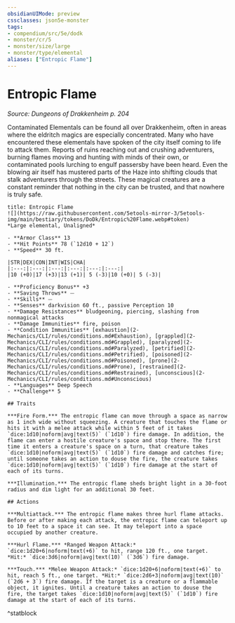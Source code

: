 ```yaml
---
obsidianUIMode: preview
cssclasses: json5e-monster
tags:
- compendium/src/5e/dodk
- monster/cr/5
- monster/size/large
- monster/type/elemental
aliases: ["Entropic Flame"]
---
```

# Entropic Flame
*Source: Dungeons of Drakkenheim p. 204*  

Contaminated Elementals can be found all over Drakkenheim, often in areas where the eldritch magics are especially concentrated. Many who have encountered these elementals have spoken of the city itself coming to life to attack them. Reports of ruins reaching out and crushing adventurers, burning flames moving and hunting with minds of their own, or contaminated pools lurching to engulf passersby have been heard. Even the blowing air itself has mustered parts of the Haze into shifting clouds that stalk adventurers through the streets. These magical creatures are a constant reminder that nothing in the city can be trusted, and that nowhere is truly safe.

```ad-statblock
title: Entropic Flame
![](https://raw.githubusercontent.com/5etools-mirror-3/5etools-img/main/bestiary/tokens/DoDk/Entropic%20Flame.webp#token)
*Large elemental, Unaligned*

- **Armor Class** 13
- **Hit Points** 78 (`12d10 + 12`)
- **Speed** 30 ft.

|STR|DEX|CON|INT|WIS|CHA|
|:---:|:---:|:---:|:---:|:---:|:---:|
|10 (+0)|17 (+3)|13 (+1)| 5 (-3)|10 (+0)| 5 (-3)|

- **Proficiency Bonus** +3
- **Saving Throws** ⏤
- **Skills** ⏤
- **Senses** darkvision 60 ft., passive Perception 10
- **Damage Resistances** bludgeoning, piercing, slashing from nonmagical attacks
- **Damage Immunities** fire, poison
- **Condition Immunities** [exhaustion](2-Mechanics/CLI/rules/conditions.md#Exhaustion), [grappled](2-Mechanics/CLI/rules/conditions.md#Grappled), [paralyzed](2-Mechanics/CLI/rules/conditions.md#Paralyzed), [petrified](2-Mechanics/CLI/rules/conditions.md#Petrified), [poisoned](2-Mechanics/CLI/rules/conditions.md#Poisoned), [prone](2-Mechanics/CLI/rules/conditions.md#Prone), [restrained](2-Mechanics/CLI/rules/conditions.md#Restrained), [unconscious](2-Mechanics/CLI/rules/conditions.md#Unconscious)
- **Languages** Deep Speech
- **Challenge** 5

## Traits

***Fire Form.*** The entropic flame can move through a space as narrow as 1 inch wide without squeezing. A creature that touches the flame or hits it with a melee attack while within 5 feet of it takes `dice:1d10|noform|avg|text(5)` (`1d10`) fire damage. In addition, the flame can enter a hostile creature's space and stop there. The first time it enters a creature's space on a turn, that creature takes `dice:1d10|noform|avg|text(5)` (`1d10`) fire damage and catches fire; until someone takes an action to douse the fire, the creature takes `dice:1d10|noform|avg|text(5)` (`1d10`) fire damage at the start of each of its turns.

***Illumination.*** The entropic flame sheds bright light in a 30-foot radius and dim light for an additional 30 feet.

## Actions

***Multiattack.*** The entropic flame makes three hurl flame attacks. Before or after making each attack, the entropic flame can teleport up to 10 feet to a space it can see. It may teleport into a space occupied by another creature.

***Hurl Flame.*** *Ranged Weapon Attack:* `dice:1d20+6|noform|text(+6)` to hit, range 120 ft., one target. *Hit:* `dice:3d6|noform|avg|text(10)` (`3d6`) fire damage.

***Touch.*** *Melee Weapon Attack:* `dice:1d20+6|noform|text(+6)` to hit, reach 5 ft., one target. *Hit:* `dice:2d6+3|noform|avg|text(10)` (`2d6 + 3`) fire damage. If the target is a creature or a flammable object, it ignites. Until a creature takes an action to douse the fire, the target takes `dice:1d10|noform|avg|text(5)` (`1d10`) fire damage at the start of each of its turns.
```
^statblock